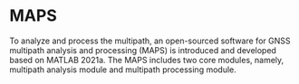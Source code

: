 # MAPS
 To analyze and process the multipath, an open-sourced software for GNSS multipath analysis and processing (MAPS) is introduced and developed based on MATLAB 2021a. The MAPS includes two core modules, namely, multipath analysis module and multipath processing module. 
